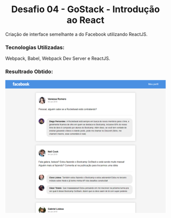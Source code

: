 <h1 align="center">Desafio 04 - GoStack - Introdução ao React</h1>
<p>Criação de interface semelhante a do Facebook utilizando ReactJS.</p>
<h3>Tecnologias Utilizadas:</h3>
Webpack, Babel, Webpack Dev Server e ReactJS.
<h3>Resultrado Obtido:</h3>
<img src=".github/resultado-facebook.png">